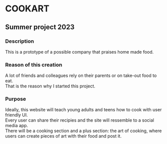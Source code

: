 # COOKART  
## Summer project 2023  
### Description  
This is a prototype of a possible company that praises home made food.  
### Reason of this creation    
A lot of friends and colleagues rely on their parents or on take-out food to eat.  
That is the reason why I started this project.  
### Purpose  
Ideally, this website will teach young adults and teens how to cook with user friendly UI.  
Every user can share their recipies and the site will ressemble to a social media app.  
There will be a cooking section and a plus section: the art of cooking, where  
users can create pieces of art with their food and post it.  
